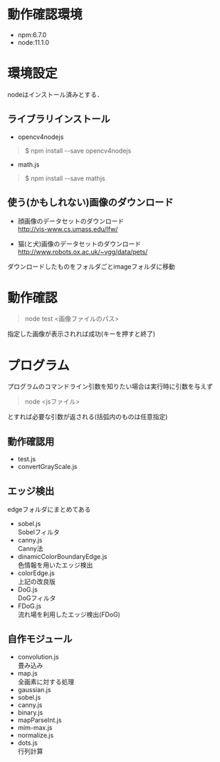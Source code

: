 # 動作確認環境
- npm:6.7.0
- node:11.1.0

# 環境設定
nodeはインストール済みとする．

## ライブラリインストール
- opencv4nodejs

> $ npm install --save opencv4nodejs

- math.js

> $ npm install --save mathjs

## 使う(かもしれない)画像のダウンロード

- 顔画像のデータセットのダウンロード  
http://vis-www.cs.umass.edu/lfw/

- 猫(と犬)画像のデータセットのダウンロード  
http://www.robots.ox.ac.uk/~vgg/data/pets/

ダウンロードしたものをフォルダごとimageフォルダに移動

# 動作確認
> node test <画像ファイルのパス>

指定した画像が表示されれば成功(キーを押すと終了)


# プログラム
プログラムのコマンドライン引数を知りたい場合は実行時に引数を与えず

> node <jsファイル>

とすれば必要な引数が返される(括弧内のものは任意指定)

## 動作確認用

- test.js
- convertGrayScale.js

## エッジ検出
edgeフォルダにまとめてある

- sobel.js  
	Sobelフィルタ
- canny.js  
	Canny法
- dinamicColorBoundaryEdge.js  
	色情報を用いたエッジ検出
- colorEdge.js  
	上記の改良版
- DoG.js  
	DoGフィルタ
- FDoG.js  
	流れ場を利用したエッジ検出(FDoG)

## 自作モジュール

- convolution.js  
	畳み込み
- map.js  
	全画素に対する処理
- gaussian.js
- sobel.js
- canny.js
- binary.js
- mapParseInt.js
- mim-max.js
- normalize.js
- dots.js  
行列計算
